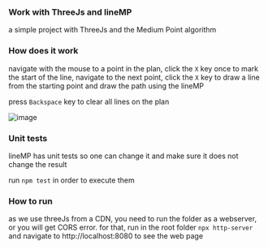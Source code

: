 ### Work with ThreeJs and lineMP

a simple project with ThreeJs and the Medium Point algorithm


### How does it work

navigate with the mouse to a point in the plan, click the `X` key once to mark the start of the line, navigate to the next point, click the `X` key to draw a line from the starting point and draw the path using the lineMP

press `Backspace` key to clear all lines on the plan

![image](https://user-images.githubusercontent.com/45473/143938728-1a177db8-1e4c-423e-a57a-9456406dea4c.png)



### Unit tests

lineMP has unit tests so one can change it and make sure it does not change the result

run `npm test` in order to execute them

### How to run

as we use threeJs from a CDN, you need to run the folder as a webserver, or you will get CORS error.
for that, run in the root folder `npx http-server` and navigate to http://localhost:8080 to see the web page
